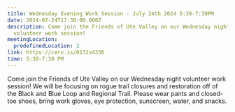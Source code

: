 ```yaml
---
title: Wednesday Evening Work Session - July 24th 2024 5:30-7:30PM
date: 2024-07-24T17:30:00.000Z
description: Come join the Friends of Ute Valley on our Wednesday night
  volunteer work session!
meetingLocation:
  predefinedLocation: 2
link: https://cerv.is/0132x4336
time: 5:30-7:30 PM
---
```

Come join the Friends of Ute Valley on our Wednesday night volunteer work session! We will be focusing on rogue trail closures and restoration off of the Black and Blue Loop and Regional Trail. Please wear pants and closed-toe shoes, bring work gloves, eye protection, sunscreen, water, and snacks.
